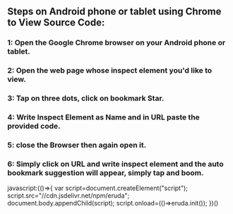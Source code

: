 <h2>Steps on Android phone or tablet using Chrome to View Source Code:</h2>

<h3>1: Open the Google Chrome browser on your Android phone or tablet.</h3>
<h3>2: Open the web page whose inspect element you'd like to view.</h3>
<h3>3: Tap on three dots, click on bookmark Star.</h3>
<h3>4: Write Inspect Element as Name and in URL paste the provided code.</h3>
<h3>5: close the Browser then again open it.</h3>
<h3>6: Simply click on URL and write inspect element and the auto bookmark suggestion will appear, simply tap and boom.</h3>
<p>
javascript:(()=>{
var script=document.createElement("script");
script.src="//cdn.jsdelivr.net/npm/eruda";
document.body.appendChild(script);
script.onload=(()=>eruda.init());
})()
</p>
